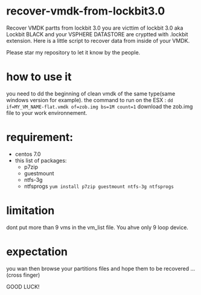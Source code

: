 # recover-vmdk-from-lockbit3.0
Recover VMDK partts from lockbit 3.0
you are victtim of lockbit 3.0 aka Lockbit BLACK and your VSPHERE DATASTORE are cryptted with .lockbit extension.
Here is a little script to recover data from inside of your VMDK. 

 Please star my repository to let it know by the people. 
 
# how to use it
 you need to dd the beginning of clean vmdk of the same type(same windows version for example).
  the command to run on the ESX :
  `dd if=MY_VM_NAME-flat.vmdk of=zob.img bs=1M count=1`
 download the zob.img file to your work environnement.
 
# requirement:
 - centos 7.0
 - this list of packages:
    - p7zip
    - guestmount
    - ntfs-3g
    - ntfsprogs
   `yum install p7zip guestmount ntfs-3g ntfsprogs`
   
   
# limitation
dont put more than 9 vms in the vm_list file. 
You ahve only 9 loop device. 
  
# expectation
you wan then browse your partitions files and hope them to be recovered ... (cross finger)

GOOD LUCK!
